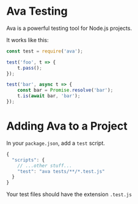# Ava Testing

Ava is a powerful testing tool for Node.js projects.

It works like this:

```javascript
const test = require('ava');

test('foo', t => {
	t.pass();
});

test('bar', async t => {
	const bar = Promise.resolve('bar');
	t.is(await bar, 'bar');
});
```

# Adding Ava to a Project

In your `package.json`, add a `test` script.

```javascript
{
  "scripts": {
    // ...other stuff...
    "test": "ava tests/**/*.test.js"
  }
}
```

Your test files should have the extension `.test.js`
